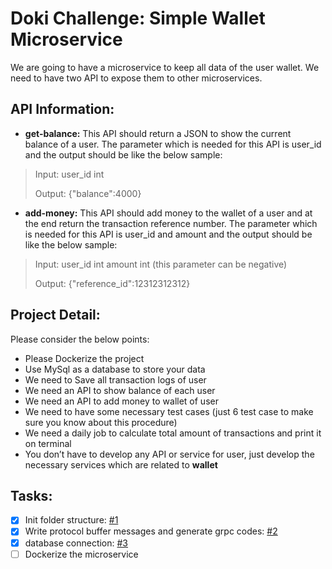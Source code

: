 # **Doki Challenge: Simple Wallet Microservice**
We are going to have a microservice to keep all data of the user wallet. We need to have two
API to expose them to other microservices.
## **API Information:**
- **get-balance:**
This API should return a JSON to show the current balance of a user. The parameter which is
needed for this API is user_id and the output should be like the below sample:
>
> Input: user_id int
> 
> Output: {"balance":4000}
>
- **add-money:**
This API should add money to the wallet of a user and at the end return the transaction reference
number. The parameter which is needed for this API is user_id and amount and the output should
be like the below sample:
>
> Input: user_id int amount int (this parameter can be negative)
> 
> Output: {"reference_id":12312312312}
> 

## **Project Detail:** 

Please consider the below points:

- Please Dockerize the project
- Use MySql as a database to store your data
- We need to Save all transaction logs of user
- We need an API to show balance of each user
- We need an API to add money to wallet of user
- We need to have some necessary test cases (just 6 test case to make sure you know
about this procedure)
- We need a daily job to calculate total amount of transactions and print it on terminal
- You don’t have to develop any API or service for user, just develop the necessary
services which are related to **wallet**

## **Tasks:**

- [x] Init folder structure: [#1](https://github.com/ctirouzh/doki-wallet/commit/65d9ea3824b538ded6329ca234839309cf6bcb8c)
- [x] Write protocol buffer messages and generate grpc codes: [#2](https://github.com/ctirouzh/doki-wallet/commit/9973863ac7454f0665b5787f5fbef56843565036)
- [X] database connection: [#3](https://github.com/ctirouzh/doki-wallet/commit/??)
- [ ] Dockerize the microservice